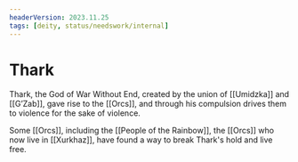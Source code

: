 ```yaml
---
headerVersion: 2023.11.25
tags: [deity, status/needswork/internal]
---
```

# Thark

Thark, the God of War Without End, created by the union of [[Umidzka]] and [[G’Zab]], gave rise to the [[Orcs]], and through his compulsion drives them to violence for the sake of violence. 

Some [[Orcs]], including the [[People of the Rainbow]], the [[Orcs]] who now live in [[Xurkhaz]], have found a way to break Thark's hold and live free. 


